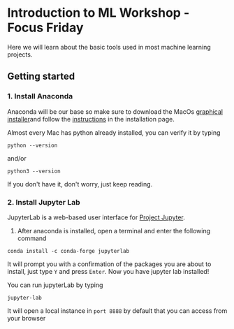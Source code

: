 # Introduction to ML Workshop - Focus Friday

Here we will learn about the basic tools used in most machine learning projects.

## Getting started

### 1. Install Anaconda

Anaconda will be our base so make sure to download the MacOs [graphical installer](https://repo.anaconda.com/archive/Anaconda3-2020.07-MacOSX-x86_64.pkg)and follow the [instructions](https://docs.anaconda.com/anaconda/install/mac-os/) in the installation page.

Almost every Mac has python already installed, you can verify it by typing

```
python --version
```

and/or

```
python3 --version
```

If you don't have it, don't worry, just keep reading.

### 2. Install Jupyter Lab

JupyterLab is a web-based user interface for [Project Jupyter](https://jupyter.org/about).

1. After anaconda is installed, open a terminal and enter the following command

```
conda install -c conda-forge jupyterlab
```

It will prompt you with a confirmation of the packages you are about to install, just type `Y` and press `Enter`. Now you have jupyter lab installed!

You can run jupyterLab by typing

```
jupyter-lab
```

It will open a local instance in `port 8888` by default that you can access from your browser
